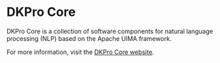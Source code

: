 # DKPro Core

DKPro Core is a collection of software components for natural language processing (NLP) based on the
Apache UIMA framework.

For more information, visit the [DKPro Core website](https://dkpro.github.io/dkpro-core).